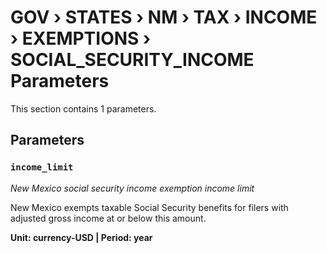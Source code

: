 # GOV › STATES › NM › TAX › INCOME › EXEMPTIONS › SOCIAL_SECURITY_INCOME Parameters

This section contains 1 parameters.

## Parameters

### `income_limit`
*New Mexico social security income exemption income limit*

New Mexico exempts taxable Social Security benefits for filers with adjusted gross income at or below this amount.

**Unit: currency-USD | Period: year**

